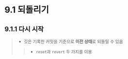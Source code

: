 <h1>9.1 되돌리기</h1>

<h2>9.1.1 다시 시작</h2>

> - 깃은 기록한 커밋을 기준으로 **이전 상태**로 되돌릴 수 있음
>> - `reset`과 `revert` 두 가지를 이용
